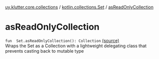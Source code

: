 [uy.klutter.core.collections](../index.md) / [kotlin.collections.Set](index.md) / [asReadOnlyCollection](.)


# asReadOnlyCollection
<code>fun <T> Set<T>.asReadOnlyCollection(): Collection<T></code> [(source)](https://github.com/kohesive/klutter/blob/master/core-jdk6/src/main/kotlin/uy/klutter/core/common/Immutable.kt#L251)<br/>
Wraps the Set as a Collection with a lightweight delegating class that prevents casting back to mutable type


